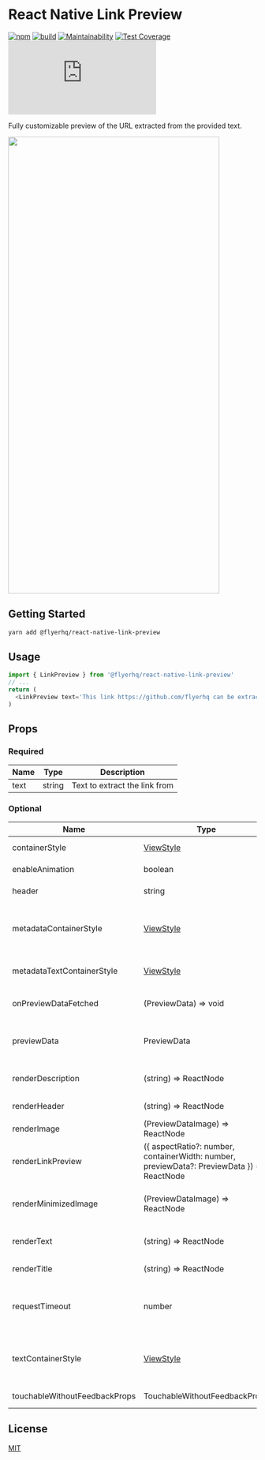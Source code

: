 # React Native Link Preview

[![npm](https://img.shields.io/npm/v/@flyerhq/react-native-link-preview)](https://www.npmjs.com/package/@flyerhq/react-native-link-preview)
[![build](https://github.com/flyerhq/react-native-link-preview/workflows/build/badge.svg)](https://github.com/flyerhq/react-native-link-preview/actions?query=workflow%3Abuild)
[![Maintainability](https://api.codeclimate.com/v1/badges/385762ec7c1e2326fb7f/maintainability)](https://codeclimate.com/github/flyerhq/react-native-link-preview/maintainability)
[![Test Coverage](https://api.codeclimate.com/v1/badges/385762ec7c1e2326fb7f/test_coverage)](https://codeclimate.com/github/flyerhq/react-native-link-preview/test_coverage)
[![type-coverage](https://img.shields.io/badge/dynamic/json.svg?label=type-coverage&suffix=%&query=$.typeCoverage.is&uri=https%3A%2F%2Fraw.githubusercontent.com%2Fflyerhq%2Freact-native-link-preview%2Fmain%2Fpackage.json)](https://github.com/plantain-00/type-coverage)

Fully customizable preview of the URL extracted from the provided text.

<img src="https://user-images.githubusercontent.com/14123304/119363213-d727b580-bcad-11eb-8678-6e4c4a54621c.png" width="428" height="926">

## Getting Started

```sh
yarn add @flyerhq/react-native-link-preview
```

## Usage

```ts
import { LinkPreview } from '@flyerhq/react-native-link-preview'
// ...
return (
  <LinkPreview text='This link https://github.com/flyerhq can be extracted from the text' />
)
```

## Props

### Required

| Name | Type   | Description                   |
| ---- | ------ | ----------------------------- |
| text | string | Text to extract the link from |

### Optional

| Name                          | Type                                                                                       | Description                                                  |
| ----------------------------- | ------------------------------------------------------------------------------------------ | ------------------------------------------------------------ |
| containerStyle                | [ViewStyle](https://reactnative.dev/docs/view-style-props)                                 | Top level container style                                    |
| enableAnimation               | boolean                                                                                    | Enables `LayoutAnimation`                                    |
| header                        | string                                                                                     | Text above the link                                          |
| metadataContainerStyle        | [ViewStyle](https://reactnative.dev/docs/view-style-props)                                 | Title, description and minimized image container style       |
| metadataTextContainerStyle    | [ViewStyle](https://reactnative.dev/docs/view-style-props)                                 | Title and description container style                        |
| onPreviewDataFetched          | (PreviewData) => void                                                                      | Callback to get the fetched preview data                     |
| previewData                   | PreviewData                                                                                | Data to render instead of parsing the provided text          |
| renderDescription             | (string) => ReactNode                                                                      | Custom description render prop                               |
| renderHeader                  | (string) => ReactNode                                                                      | Custom header render prop                                    |
| renderImage                   | (PreviewDataImage) => ReactNode                                                            | Custom image render prop                                     |
| renderLinkPreview             | ({ aspectRatio?: number, containerWidth: number, previewData?: PreviewData }) => ReactNode | Custom render prop                                           |
| renderMinimizedImage          | (PreviewDataImage) => ReactNode                                                            | Custom minimised image render prop                           |
| renderText                    | (string) => ReactNode                                                                      | Custom provided text render prop                             |
| renderTitle                   | (string) => ReactNode                                                                      | Custom title render prop                                     |
| requestTimeout | number  | Timeout after which request to get preview data should abort |
| textContainerStyle            | [ViewStyle](https://reactnative.dev/docs/view-style-props)                                 | Text, title, description and minimized image container style |
| touchableWithoutFeedbackProps | TouchableWithoutFeedbackProps                                                              | Top level touchable props                                    |

## License

[MIT](LICENSE)
